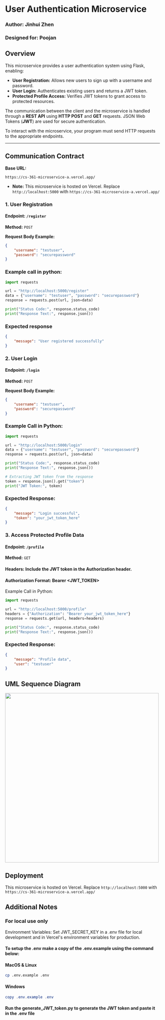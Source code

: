 # User Authentication Microservice

### **Author:** Jinhui Zhen
### **Designed for:** Poojan

## Overview
This microservice provides a user authentication system using Flask, enabling:
- **User Registration:** Allows new users to sign up with a username and password.
- **User Login:** Authenticates existing users and returns a JWT token.
- **Protected Profile Access:** Verifies JWT tokens to grant access to protected resources.

The communication between the client and the microservice is handled through a **REST API** using **HTTP POST** and **GET** requests. JSON Web Tokens (**JWT**) are used for secure authentication.

To interact with the microservice, your program must send HTTP requests to the appropriate endpoints.

---

## Communication Contract

**Base URL:** 
```
https://cs-361-microservice-a.vercel.app/
``` 
- **Note:** This microservice is hosted on Vercel. Replace `http://localhost:5000` with `https://cs-361-microservice-a.vercel.app/` 



### 1. **User Registration**
#### **Endpoint:** `/register`  
**Method:** `POST`  

**Request Body Example:**  
```json
{
    "username": "testuser",
    "password": "securepassword"
}
```

### Example call in python:
```python
import requests

url = "http://localhost:5000/register"
data = {"username": "testuser", "password": "securepassword"}
response = requests.post(url, json=data)

print("Status Code:", response.status_code)
print("Response Text:", response.json())
```

### Expected response
```json
{
    "message": "User registered successfully"
}
```

### 2. User Login
#### **Endpoint:** `/login`
**Method:** `POST`

**Request Body Example:**
```json
{
    "username": "testuser",
    "password": "securepassword"
}
```

### Example Call in Python:

```python
import requests

url = "http://localhost:5000/login" 
data = {"username": "testuser", "password": "securepassword"}
response = requests.post(url, json=data)

print("Status Code:", response.status_code)
print("Response Text:", response.json())

# Extracting JWT token from the response
token = response.json().get("token")
print("JWT Token:", token)
```

### Expected Response:
```json
{
    "message": "Login successful",
    "token": "your_jwt_token_here"
}
```

### 3. Access Protected Profile Data
#### **Endpoint:** `/profile`
**Method:** `GET`

#### Headers: Include the JWT token in the Authorization header.
#### Authorization Format: Bearer <JWT_TOKEN>

Example Call in Python:
```python
import requests

url = "http://localhost:5000/profile"
headers = {"Authorization": "Bearer your_jwt_token_here"}
response = requests.get(url, headers=headers)

print("Status Code:", response.status_code)
print("Response Text:", response.json())
```

### Expected Response:
```json
{
    "message": "Profile data",
    "user": "testuser"
}
```

## UML Sequence Diagram
<img src="https://github.com/user-attachments/assets/578fa3be-ecee-46a4-baa7-5950eefd5101" width="500px" height="550px">


## Deployment

This microservice is hosted on Vercel. Replace `http://localhost:5000` with `https://cs-361-microservice-a.vercel.app/` 


## Additional Notes

### For local use only 

Environment Variables: Set JWT_SECRET_KEY in a .env file for local development and in Vercel's environment variables for production.

#### To setup the .env make a copy of the .env.example using the command below:
#### MacOS & Linux
```bash
cp .env.example .env
```
#### Windows
```powershell
copy .env.example .env
```

#### Run the generate_JWT_token.py to generate the JWT token and paste it in the .env file



